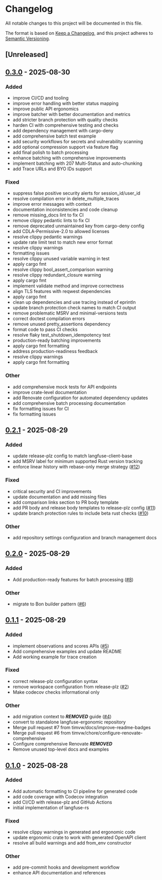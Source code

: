 # Changelog

All notable changes to this project will be documented in this file.

The format is based on [Keep a Changelog](https://keepachangelog.com/en/1.0.0/),
and this project adheres to [Semantic Versioning](https://semver.org/spec/v2.0.0.html).

## [Unreleased]

## [0.3.0](https://github.com/genai-rs/langfuse-ergonomic/compare/v0.2.1...v0.3.0) - 2025-08-30

### Added

- improve CI/CD and tooling
- improve error handling with better status mapping
- improve public API ergonomics
- improve batcher with better documentation and metrics
- add stricter branch protection with quality checks
- harden CI with comprehensive testing and checks
- add dependency management with cargo-deny
- add comprehensive batch test example
- add security workflows for secrets and vulnerability scanning
- add optional compression support via feature flag
- add final polish to batch processing
- enhance batching with comprehensive improvements
- implement batching with 207 Multi-Status and auto-chunking
- add Trace URLs and BYO IDs support

### Fixed

- suppress false positive security alerts for session_id/user_id
- resolve compilation error in delete_multiple_traces
- improve error messages with context
- documentation inconsistencies and code cleanup
- remove missing_docs lint to fix CI
- remove clippy pedantic lints to fix CI
- remove deprecated unmaintained key from cargo-deny config
- add CDLA-Permissive-2.0 to allowed licenses
- resolve clippy pedantic warnings
- update rate limit test to match new error format
- resolve clippy warnings
- formatting issues
- resolve clippy unused variable warning in test
- apply cargo fmt
- resolve clippy bool_assert_comparison warning
- resolve clippy redundant_closure warning
- apply cargo fmt
- implement validate method and improve correctness
- align TLS features with reqwest dependencies
- apply cargo fmt
- clean up dependencies and use tracing instead of eprintln
- update branch protection check names to match CI output
- remove problematic MSRV and minimal-versions tests
- correct doctest compilation errors
- remove unused pretty_assertions dependency
- format code to pass CI checks
- resolve flaky test_shutdown_idempotency test
- production-ready batching improvements
- apply cargo fmt formatting
- address production-readiness feedback
- resolve clippy warnings
- apply cargo fmt formatting

### Other

- add comprehensive mock tests for API endpoints
- improve crate-level documentation
- add Renovate configuration for automated dependency updates
- add comprehensive batch processing documentation
- fix formatting issues for CI
- fix formatting issues

## [0.2.1](https://github.com/genai-rs/langfuse-ergonomic/compare/v0.2.0...v0.2.1) - 2025-08-29

### Added

- update release-plz config to match langfuse-client-base
- add MSRV label for minimum supported Rust version tracking
- enforce linear history with rebase-only merge strategy ([#12](https://github.com/genai-rs/langfuse-ergonomic/pull/12))

### Fixed

- critical security and CI improvements
- update documentation and add missing files
- add comparison links section to PR body template
- add PR body and release body templates to release-plz config ([#11](https://github.com/genai-rs/langfuse-ergonomic/pull/11))
- update branch protection rules to include beta rust checks ([#10](https://github.com/genai-rs/langfuse-ergonomic/pull/10))

### Other

- add repository settings configuration and branch management docs

## [0.2.0](https://github.com/genai-rs/langfuse-ergonomic/compare/v0.1.1...v0.2.0) - 2025-08-29

### Added

- Add production-ready features for batch processing ([#8](https://github.com/genai-rs/langfuse-ergonomic/pull/8))

### Other

- migrate to Bon builder pattern ([#6](https://github.com/genai-rs/langfuse-ergonomic/pull/6))

## [0.1.1](https://github.com/genai-rs/langfuse-ergonomic/compare/v0.1.0...v0.1.1) - 2025-08-29

### Added

- implement observations and scores APIs ([#5](https://github.com/genai-rs/langfuse-ergonomic/pull/5))
- Add comprehensive examples and update README
- Add working example for trace creation

### Fixed

- correct release-plz configuration syntax
- remove workspace configuration from release-plz ([#2](https://github.com/genai-rs/langfuse-ergonomic/pull/2))
- Make codecov checks informational only

### Other

- add migration context to ***REMOVED*** guide ([#4](https://github.com/genai-rs/langfuse-ergonomic/pull/4))
- convert to standalone langfuse-ergonomic repository
- Merge pull request #7 from timvw/docs/improve-readme-badges
- Merge pull request #6 from timvw/chore/configure-renovate-comprehensive
- Configure comprehensive Renovate ***REMOVED***
- Remove unused top-level docs and examples

## [0.1.0](https://github.com/timvw/langfuse-rs/releases/tag/langfuse-ergonomic-v0.1.0) - 2025-08-28

### Added

- Add automatic formatting to CI pipeline for generated code
- add code coverage with Codecov integration
- add CI/CD with release-plz and GitHub Actions
- initial implementation of langfuse-rs

### Fixed

- resolve clippy warnings in generated and ergonomic code
- update ergonomic crate to work with generated OpenAPI client
- resolve all build warnings and add from_env constructor

### Other

- add pre-commit hooks and development workflow
- enhance API documentation and references
